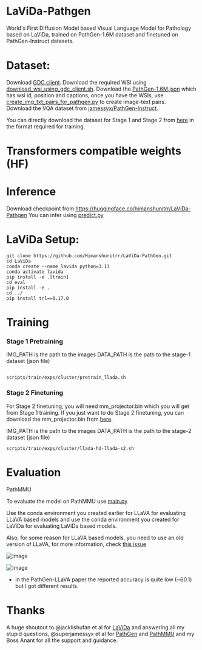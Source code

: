 # LaViDa-Pathgen 
World's First Diffusion Model based Visual Language Model for Pathology based on LaViDa, trained on PathGen-1.6M dataset and finetuned on PathGen-Instruct datasets.

# Dataset:
Download [GDC client](https://gdc.cancer.gov/access-data/gdc-data-transfer-tool). Download the required WSI using [download_wsi_using_gdc_client.sh](https://github.com/Himanshunitrr/LaViDa-PathGen/blob/main/curate_dataset_from_scratch/download_wsi_using_gdc_client.sh).
 Download the [PathGen-1.6M.json](https://huggingface.co/datasets/jamessyx/PathGen/tree/main) which has wsi id, position and captions, once you have the WSIs, use [create_img_txt_pairs_for_pathgen.py](https://github.com/Himanshunitrr/LaViDa-PathGen/blob/main/curate_dataset_from_scratch/create_img_txt_pairs_for_pathgen.py) to create image-text pairs.  
Download the VQA dataset from [jamessyx/PathGen-Instruct](https://huggingface.co/datasets/jamessyx/PathGen-Instruct).

You can directly download the dataset for Stage 1 and Stage 2 from [here](https://huggingface.co/datasets/himanshunitrr/LaViDa-PathGen-Instruct-and-VQA/tree/main) in the format required for training.

# Transformers compatible weights (HF)

# Inference
Download checkpoint from https://huggingface.co/himanshunitrr/LaViDa-Pathgen
You can infer using [predict.py](https://github.com/Himanshunitrr/LaViDa-PathGen/blob/main/LaViDa/predict.py)


# LaViDa Setup:
```
git clone https://github.com/Himanshunitrr/LaViDa-PathGen.git
cd LaViDa
conda create --name lavida python=3.13
conda activate lavida
pip install -e .[train]
cd eval
pip install -e .
cd ../
pip install trl==0.17.0 
```

# Training
### Stage 1 Pretraining
IMG_PATH is the path to the images
DATA_PATH is the path to the stage-1 dataset (json file)

```

scripts/train/exps/cluster/pretrain_llada.sh
```

### Stage 2 Finetuning
For Stage 2 finetuning, you will need mm_projector.bin which you will get from Stage 1 training. If you just want to do Stage 2 finetuning, you can download the mm_projector.bin from [here](https://huggingface.co/jacklishufan/lavida-llada-1.0-stage1/blob/main/mm_projector.bin). 

IMG_PATH is the path to the images
DATA_PATH is the path to the stage-2 dataset (json file)

```
scripts/train/exps/cluster/llada-hd-llada-s2.sh

```
# Evaluation
PathMMU

To evaluate the model on PathMMU use [main.py](https://github.com/Himanshunitrr/LaViDa-PathGen/blob/main/PathMMU-main/eval/main.py)

Use the conda environment you created earlier for LLaVA for evaluating LLaVA based models and use the conda environment you created for LaViDa for evaluating LaViDa based models.

Also, for some reason for LLaVA based models, you need to use an old version of LLaVA, for more information, check [this issue](https://github.com/PathMMU-Benchmark/PathMMU/issues/7)

![image](https://github.com/user-attachments/assets/ea7c4e08-4738-4590-96a1-d752714d9993)

![image](https://github.com/user-attachments/assets/a5ea8760-66cf-4c37-81d4-a5a79f338684)

* in the PathGen-LLaVA paper the reported accuracy is quite low (~60.1) but I got different results. 

# Thanks
A huge shoutout to @jacklishufan et al for [LaViDa]() and answering all my stupid questions, @superjamessyx et al for [PathGen](https://github.com/PathFoundation/PathGen-1.6M) and [PathMMU](https://github.com/PathMMU-Benchmark/PathMMU) and my Boss Anant for all the support and guidance.





